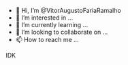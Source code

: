 - 👋 Hi, I’m @VitorAugustoFariaRamalho
- 👀 I’m interested in ...
- 🌱 I’m currently learning ...
- 💞️ I’m looking to collaborate on ...
- 📫 How to reach me ...

<!---
VitorAugustoFariaRamalho/VitorAugustoFariaRamalho is a ✨ special ✨ repository because its `README.md` (this file) appears on your GitHub profile.
You can click the Preview link to take a look at your changes.
--->
IDK
